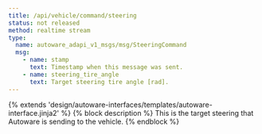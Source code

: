 ```yaml
---
title: /api/vehicle/command/steering
status: not released
method: realtime stream
type:
  name: autoware_adapi_v1_msgs/msg/SteeringCommand
  msg:
    - name: stamp
      text: Timestamp when this message was sent.
    - name: steering_tire_angle
      text: Target steering tire angle [rad].
---
```


{% extends 'design/autoware-interfaces/templates/autoware-interface.jinja2' %}
{% block description %}
This is the target steering that Autoware is sending to the vehicle.
{% endblock %}
